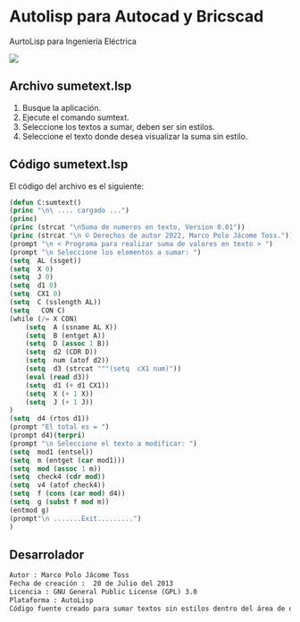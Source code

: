 # Autolisp para Autocad y Bricscad

AurtoLisp para Ingeniería Eléctrica

<img src="https://i.ibb.co/SP9Zzyt/sumtext.gif" />

## Archivo sumetext.lsp
1. Busque la aplicación.
2. Ejecute el comando sumtext.
3. Seleccione los textos a sumar, deben ser sin estilos.
4. Seleccione el texto donde desea visualizar la suma sin estilo.


## Código sumetext.lsp

El código del archivo es el siguiente:

```lisp
(defun C:sumtext()
(princ "\n\ .... cargado ...")
(princ)
(princ (strcat "\nSuma de numeros en texto, Version 0.01"))
(princ (strcat "\n © Derechos de autor 2022, Marco Polo Jácome Toss."))
(prompt "\n < Programa para realizar suma de valores en texto > ")
(prompt "\n Seleccione los elementos a sumar: ")
(setq  AL (ssget))
(setq  X 0)
(setq  J 0)
(setq  d1 0)
(setq  CX1 0)
(setq  C (sslength AL))
(setq   CON C)
(while (/= X CON)
	(setq  A (ssname AL X))
	(setq  B (entget A))
	(setq  D (assoc 1 B))
	(setq  d2 (CDR D))
	(setq  num (atof d2))
	(setq  d3 (strcat """(setq  cX1 num)"))
	(eval (read d3))
	(setq  d1 (+ d1 CX1))
	(setq  X (+ 1 X))
	(setq  J (+ 1 J))
)
(setq  d4 (rtos d1))
(prompt "El total es = ")
(prompt d4)(terpri)
(prompt "\n Seleccione el texto a modificar: ")
(setq  mod1 (entsel))
(setq  m (entget (car mod1)))
(setq  mod (assoc 1 m))
(setq  check4 (cdr mod))
(setq  v4 (atof check4))
(setq  f (cons (car mod) d4))
(setq  g (subst f mod m))
(entmod g)
(prompt"\n .......Exit.........")
)

```

## Desarrolador

```tex
Autor : Marco Polo Jácome Toss	
Fecha de creación :  20 de Julio del 2013
Licencia : GNU General Public License (GPL) 3.0
Plataforma : AutoLisp
Código fuente creado para sumar textos sin estilos dentro del área de dibujo de AutoCAD y Bricscad
```
